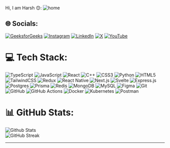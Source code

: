 Hi, I am Harsh 😊:
![home](https://camo.githubusercontent.com/b3072e92d82f21ef16b32b094f692c330a3d7c4d4153afd71487617986c33c70/68747470733a2f2f7265732e636c6f7564696e6172792e636f6d2f647a357576367770342f696d6167652f75706c6f61642f665f6175746f2c715f6175746f2f76312f506572736f6e616c2f627331696e686e346c786b777677627039756d68)

## 🌐 Socials:
[![GeeksforGeeks](https://img.shields.io/badge/GeeksforGeeks-hxrsh__xz-%2300C853?style=for-the-badge&logo=geeksforgeeks&logoColor=white)](https://www.geeksforgeeks.org/user/hxrsh_xz/)
[![Instagram](https://img.shields.io/badge/Instagram-%23E4405F.svg?logo=Instagram&logoColor=white)](https://www.instagram.com/hxrsh_xz/)
[![LinkedIn](https://img.shields.io/badge/LinkedIn-%230077B5.svg?logo=linkedin&logoColor=white)](https://linkedin.com/in/your-username) 
[![X](https://img.shields.io/badge/X-black.svg?logo=X&logoColor=white)](https://x.com/Hxrsh_xz) 
[![YouTube](https://img.shields.io/badge/YouTube-%23FF0000.svg?logo=YouTube&logoColor=white)](https://youtube.com/@hxrsh_xz)

# 💻 Tech Stack:
![TypeScript](https://img.shields.io/badge/TypeScript-%23007ACC.svg?style=for-the-badge&logo=typescript&logoColor=white) 
![JavaScript](https://img.shields.io/badge/JavaScript-%23F7DF1E.svg?style=for-the-badge&logo=javascript&logoColor=black) 
![React](https://img.shields.io/badge/React-%2320232a.svg?style=for-the-badge&logo=react&logoColor=%2361DAFB) 
![C++](https://img.shields.io/badge/C++-%2300599C.svg?style=for-the-badge&logo=cplusplus&logoColor=white) 
![CSS3](https://img.shields.io/badge/CSS3-%231572B6.svg?style=for-the-badge&logo=css3&logoColor=white) 
![Python](https://img.shields.io/badge/Python-%233776AB.svg?style=for-the-badge&logo=python&logoColor=white) 
![HTML5](https://img.shields.io/badge/HTML5-%23E34F26.svg?style=for-the-badge&logo=html5&logoColor=white) 
![TailwindCSS](https://img.shields.io/badge/TailwindCSS-%2306B6D4.svg?style=for-the-badge&logo=tailwindcss&logoColor=white) 
![Redux](https://img.shields.io/badge/Redux-%23764ABC.svg?style=for-the-badge&logo=redux&logoColor=white) 
![React Native](https://img.shields.io/badge/React_Native-%2320232a.svg?style=for-the-badge&logo=react&logoColor=%2361DAFB) 
![Next.js](https://img.shields.io/badge/Next.js-%23000000.svg?style=for-the-badge&logo=next.js&logoColor=white) 
![Svelte](https://img.shields.io/badge/Svelte-%23FF3E00.svg?style=for-the-badge&logo=svelte&logoColor=white) 
![Express.js](https://img.shields.io/badge/Express.js-%23404d59.svg?style=for-the-badge&logo=express&logoColor=%2361DAFB) 
![Postgres](https://img.shields.io/badge/Postgres-%23316192.svg?style=for-the-badge&logo=postgresql&logoColor=white) 
![Prisma](https://img.shields.io/badge/Prisma-%232D3748.svg?style=for-the-badge&logo=prisma&logoColor=white) 
![Redis](https://img.shields.io/badge/Redis-%23DC382D.svg?style=for-the-badge&logo=redis&logoColor=white) 
![MongoDB](https://img.shields.io/badge/MongoDB-%2347A248.svg?style=for-the-badge&logo=mongodb&logoColor=white) 
![MySQL](https://img.shields.io/badge/MySQL-%2300f.svg?style=for-the-badge&logo=mysql&logoColor=white) 
![Figma](https://img.shields.io/badge/Figma-%23F24E1E.svg?style=for-the-badge&logo=figma&logoColor=white) 
![Git](https://img.shields.io/badge/Git-%23F05033.svg?style=for-the-badge&logo=git&logoColor=white) 
![GitHub](https://img.shields.io/badge/GitHub-%23181717.svg?style=for-the-badge&logo=github&logoColor=white) 
![GitHub Actions](https://img.shields.io/badge/GitHub_Actions-%232671E5.svg?style=for-the-badge&logo=githubactions&logoColor=white) 
![Docker](https://img.shields.io/badge/Docker-%232496ED.svg?style=for-the-badge&logo=docker&logoColor=white) 
![Kubernetes](https://img.shields.io/badge/Kubernetes-%23326CE5.svg?style=for-the-badge&logo=kubernetes&logoColor=white) 
![Postman](https://img.shields.io/badge/Postman-%23FF6C37.svg?style=for-the-badge&logo=postman&logoColor=white)


<!-- Add or remove tech stack badges as per your skills -->

# 📊 GitHub Stats:
![Github Stats](https://github-readme-stats.vercel.app/api?username=hxrshxz&theme=dark&hide_border=false&include_all_commits=true&count_private=true)<br/>
![GitHub Streak](https://github-readme-streak-stats.herokuapp.com/?user=hxrshxz&theme=dark&hide_border=false)<br/>


---
